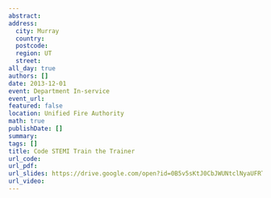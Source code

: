 ```yaml
---
abstract: 
address:
  city: Murray
  country:
  postcode: 
  region: UT
  street: 
all_day: true
authors: []
date: 2013-12-01
event: Department In-service
event_url: 
featured: false
location: Unified Fire Authority
math: true
publishDate: []
summary: 
tags: []
title: Code STEMI Train the Trainer
url_code: 
url_pdf: 
url_slides: https://drive.google.com/open?id=0B5v5sKtJ0CbJWUNtclNyaUFRTUU
url_video: 
---
```

